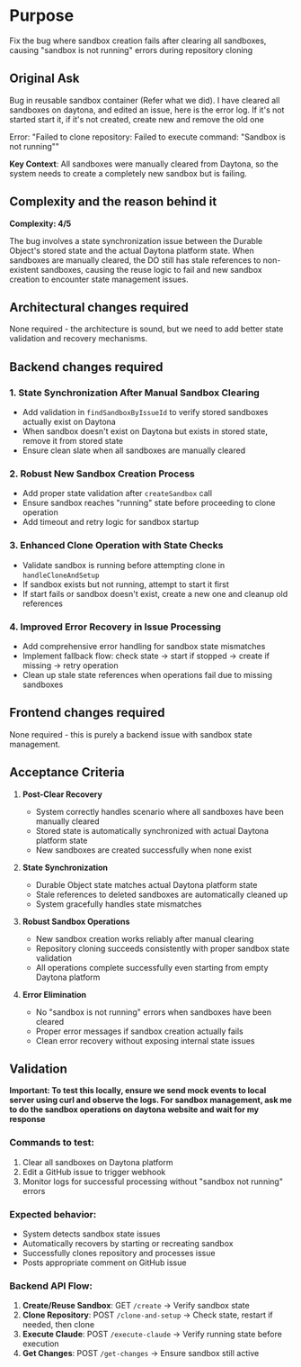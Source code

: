 # Purpose

Fix the bug where sandbox creation fails after clearing all sandboxes, causing
"sandbox is not running" errors during repository cloning

## Original Ask

Bug in reusable sandbox container (Refer what we did). I have cleared all
sandboxes on daytona, and edited an issue, here is the error log. If it's not
started start it, if it's not created, create new and remove the old one

Error: "Failed to clone repository: Failed to execute command: \"Sandbox is not
running\""

**Key Context**: All sandboxes were manually cleared from Daytona, so the system
needs to create a completely new sandbox but is failing.

## Complexity and the reason behind it

**Complexity: 4/5**

The bug involves a state synchronization issue between the Durable Object's
stored state and the actual Daytona platform state. When sandboxes are manually
cleared, the DO still has stale references to non-existent sandboxes, causing
the reuse logic to fail and new sandbox creation to encounter state management
issues.

## Architectural changes required

None required - the architecture is sound, but we need to add better state
validation and recovery mechanisms.

## Backend changes required

### 1. **State Synchronization After Manual Sandbox Clearing**

- Add validation in `findSandboxByIssueId` to verify stored sandboxes actually
  exist on Daytona
- When sandbox doesn't exist on Daytona but exists in stored state, remove it
  from stored state
- Ensure clean slate when all sandboxes are manually cleared

### 2. **Robust New Sandbox Creation Process**

- Add proper state validation after `createSandbox` call
- Ensure sandbox reaches "running" state before proceeding to clone operation
- Add timeout and retry logic for sandbox startup

### 3. **Enhanced Clone Operation with State Checks**

- Validate sandbox is running before attempting clone in `handleCloneAndSetup`
- If sandbox exists but not running, attempt to start it first
- If start fails or sandbox doesn't exist, create a new one and cleanup old
  references

### 4. **Improved Error Recovery in Issue Processing**

- Add comprehensive error handling for sandbox state mismatches
- Implement fallback flow: check state -> start if stopped -> create if missing
  -> retry operation
- Clean up stale state references when operations fail due to missing sandboxes

## Frontend changes required

None required - this is purely a backend issue with sandbox state management.

## Acceptance Criteria

1. **Post-Clear Recovery**
   - System correctly handles scenario where all sandboxes have been manually
     cleared
   - Stored state is automatically synchronized with actual Daytona platform
     state
   - New sandboxes are created successfully when none exist

2. **State Synchronization**
   - Durable Object state matches actual Daytona platform state
   - Stale references to deleted sandboxes are automatically cleaned up
   - System gracefully handles state mismatches

3. **Robust Sandbox Operations**
   - New sandbox creation works reliably after manual clearing
   - Repository cloning succeeds consistently with proper sandbox state
     validation
   - All operations complete successfully even starting from empty Daytona
     platform

4. **Error Elimination**
   - No "sandbox is not running" errors when sandboxes have been cleared
   - Proper error messages if sandbox creation actually fails
   - Clean error recovery without exposing internal state issues

## Validation

**Important: To test this locally, ensure we send mock events to local server
using curl and observe the logs. For sandbox management, ask me to do the sandbox
operations on daytona website and wait for my response**

### Commands to test:

1. Clear all sandboxes on Daytona platform
2. Edit a GitHub issue to trigger webhook
3. Monitor logs for successful processing without "sandbox not running" errors

### Expected behavior:

- System detects sandbox state issues
- Automatically recovers by starting or recreating sandbox
- Successfully clones repository and processes issue
- Posts appropriate comment on GitHub issue

### Backend API Flow:

1. **Create/Reuse Sandbox**: GET `/create` -> Verify sandbox state
2. **Clone Repository**: POST `/clone-and-setup` -> Check state, restart if
   needed, then clone
3. **Execute Claude**: POST `/execute-claude` -> Verify running state before
   execution
4. **Get Changes**: POST `/get-changes` -> Ensure sandbox still active
